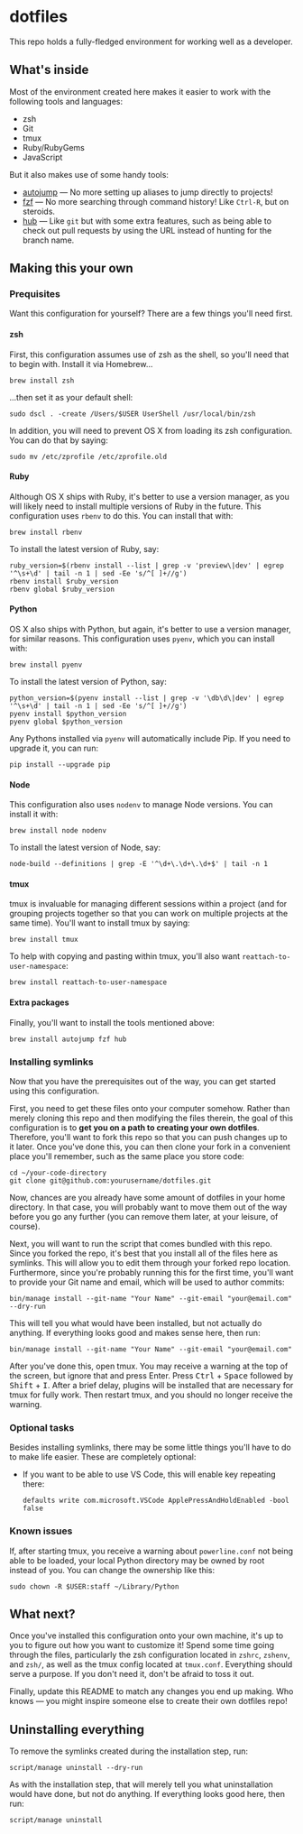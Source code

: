 # dotfiles

This repo holds a fully-fledged environment for working well as a developer.

## What's inside

Most of the environment created here makes it easier to work with the following
tools and languages:

* zsh
* Git
* tmux
* Ruby/RubyGems
* JavaScript

But it also makes use of some handy tools:

* [autojump] — No more setting up aliases to jump directly to projects!
* [fzf] — No more searching through command history! Like `Ctrl-R`, but on
  steroids.
* [hub] — Like `git` but with some extra features, such as being able to check
  out pull requests by using the URL instead of hunting for the branch name.

[autojump]: https://github.com/wting/autojump
[fzf]: https://github.com/junegunn/fzf
[hub]: https://github.com/github/hub

## Making this your own

### Prequisites

Want this configuration for yourself? There are a few things you'll need first.

#### zsh

First, this configuration assumes use of zsh as the shell, so you'll need that
to begin with. Install it via Homebrew...

    brew install zsh

...then set it as your default shell:

    sudo dscl . -create /Users/$USER UserShell /usr/local/bin/zsh

In addition, you will need to prevent OS X from loading its zsh configuration.
You can do that by saying:

    sudo mv /etc/zprofile /etc/zprofile.old

#### Ruby

Although OS X ships with Ruby, it's better to use a version manager, as you will
likely need to install multiple versions of Ruby in the future. This
configuration uses `rbenv` to do this. You can install that with:

    brew install rbenv

To install the latest version of Ruby, say:

    ruby_version=$(rbenv install --list | grep -v 'preview\|dev' | egrep '^\s+\d' | tail -n 1 | sed -Ee 's/^[ ]+//g')
    rbenv install $ruby_version
    rbenv global $ruby_version

#### Python

OS X also ships with Python, but again, it's better to use a version manager,
for similar reasons. This configuration uses `pyenv`, which you can install
with:

    brew install pyenv

To install the latest version of Python, say:

    python_version=$(pyenv install --list | grep -v '\db\d\|dev' | egrep '^\s+\d' | tail -n 1 | sed -Ee 's/^[ ]+//g')
    pyenv install $python_version
    pyenv global $python_version

Any Pythons installed via `pyenv` will automatically include Pip. If you need to
upgrade it, you can run:

    pip install --upgrade pip

#### Node

This configuration also uses `nodenv` to manage Node versions. You can install
it with:

    brew install node nodenv

To install the latest version of Node, say:

    node-build --definitions | grep -E '^\d+\.\d+\.\d+$' | tail -n 1

#### tmux

tmux is invaluable for managing different sessions within a project (and for
grouping projects together so that you can work on multiple projects at the same
time). You'll want to install tmux by saying:

    brew install tmux

To help with copying and pasting within tmux, you'll also want
`reattach-to-user-namespace`:

    brew install reattach-to-user-namespace

#### Extra packages

Finally, you'll want to install the tools mentioned above:

    brew install autojump fzf hub

### Installing symlinks

Now that you have the prerequisites out of the way, you can get started using
this configuration.

First, you need to get these files onto your computer somehow. Rather than
merely cloning this repo and then modifying the files therein, the goal of this
configuration is to **get you on a path to creating your own dotfiles**.
Therefore, you'll want to fork this repo so that you can push changes up to
it later. Once you've done this, you can then clone your fork in a convenient
place you'll remember, such as the same place you store code:

    cd ~/your-code-directory
    git clone git@github.com:yourusername/dotfiles.git

Now, chances are you already have some amount of dotfiles in your home
directory. In that case, you will probably want to move them out of the way
before you go any further (you can remove them later, at your leisure, of
course).

Next, you will want to run the script that comes bundled with this repo. Since
you forked the repo, it's best that you install all of the files here as
symlinks. This will allow you to edit them through your forked repo location.
Furthermore, since you're probably running this for the first time, you'll want
to provide your Git name and email, which will be used to author commits:

    bin/manage install --git-name "Your Name" --git-email "your@email.com" --dry-run

This will tell you what would have been installed, but not actually do anything.
If everything looks good and makes sense here, then run:

    bin/manage install --git-name "Your Name" --git-email "your@email.com"

After you've done this, open tmux. You may receive a warning at the top of the
screen, but ignore that and press Enter. Press <kbd>Ctrl</kbd> +
<kbd>Space</kbd> followed by <kbd>Shift</kbd> + <kbd>I</kbd>. After a brief
delay, plugins will be installed that are necessary for tmux for fully work.
Then restart tmux, and you should no longer receive the warning.

### Optional tasks

Besides installing symlinks, there may be some little things you'll have to do
to make life easier. These are completely optional:

* If you want to be able to use VS Code, this will enable key repeating there:
  ```
  defaults write com.microsoft.VSCode ApplePressAndHoldEnabled -bool false
  ```

### Known issues

If, after starting tmux, you receive a warning about `powerline.conf` not being
able to be loaded, your local Python directory may be owned by root instead of
you. You can change the ownership like this:

    sudo chown -R $USER:staff ~/Library/Python

## What next?

Once you've installed this configuration onto your own machine, it's up to you
to figure out how you want to customize it! Spend some time going through the
files, particularly the zsh configuration located in `zshrc`, `zshenv`, and
`zsh/`, as well as the tmux config located at `tmux.conf`. Everything should
serve a purpose. If you don't need it, don't be afraid to toss it out.

Finally, update this README to match any changes you end up making. Who knows —
you might inspire someone else to create their own dotfiles repo!

## Uninstalling everything

To remove the symlinks created during the installation step, run:

    script/manage uninstall --dry-run

As with the installation step, that will merely tell you what uninstallation
would have done, but not do anything. If everything looks good here, then run:

    script/manage uninstall
